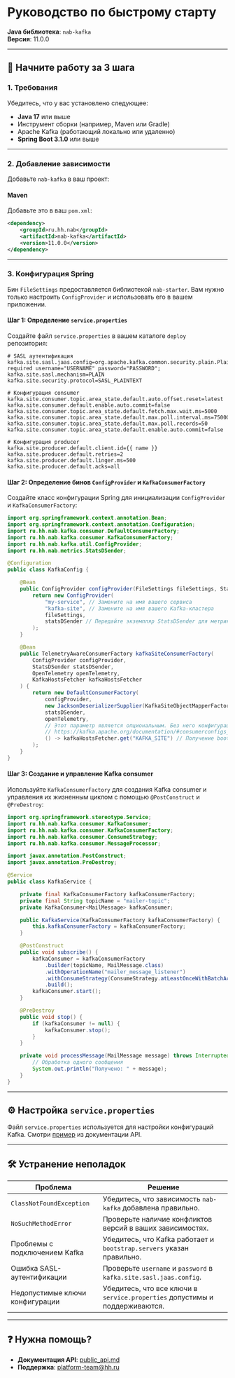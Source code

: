 # Руководство по быстрому старту
**Java библиотека**: `nab-kafka`  
**Версия**: 11.0.0

---

## 🚀 Начните работу за 3 шага

### 1. **Требования**
Убедитесь, что у вас установлено следующее:
- **Java 17** или выше
- Инструмент сборки (например, Maven или Gradle)
- Apache Kafka (работающий локально или удаленно)
- **Spring Boot 3.1.0** или выше

---

### 2. **Добавление зависимости**
Добавьте `nab-kafka` в ваш проект:

#### **Maven**
Добавьте это в ваш `pom.xml`:
```xml  
<dependency>  
    <groupId>ru.hh.nab</groupId>  
    <artifactId>nab-kafka</artifactId>  
    <version>11.0.0</version>  
</dependency>  
```   

---

### 3. **Конфигурация Spring**
Бин `FileSettings` предоставляется библиотекой `nab-starter`. Вам нужно только настроить `ConfigProvider` и использовать его в вашем приложении.

#### **Шаг 1: Определение `service.properties`**
Создайте файл `service.properties` в вашем каталоге `deploy` репозитория:

```properties  
# SASL аутентификация  
kafka.site.sasl.jaas.config=org.apache.kafka.common.security.plain.PlainLoginModule required username="USERNAME" password="PASSWORD";  
kafka.site.sasl.mechanism=PLAIN  
kafka.site.security.protocol=SASL_PLAINTEXT  

# Конфигурация consumer  
kafka.site.consumer.topic.area_state.default.auto.offset.reset=latest  
kafka.site.consumer.default.enable.auto.commit=false  
kafka.site.consumer.topic.area_state.default.fetch.max.wait.ms=5000  
kafka.site.consumer.topic.area_state.default.max.poll.interval.ms=75000  
kafka.site.consumer.topic.area_state.default.max.poll.records=50  
kafka.site.consumer.topic.area_state.default.enable.auto.commit=false  

# Конфигурация producer  
kafka.site.producer.default.client.id={{ name }}  
kafka.site.producer.default.retries=2  
kafka.site.producer.default.linger.ms=500  
kafka.site.producer.default.acks=all  
```  

#### **Шаг 2: Определение бинов `ConfigProvider` и `KafkaConsumerFactory`**
Создайте класс конфигурации Spring для инициализации `ConfigProvider` и `KafkaConsumerFactory`:

```java  
import org.springframework.context.annotation.Bean;  
import org.springframework.context.annotation.Configuration;  
import ru.hh.nab.kafka.consumer.DefaultConsumerFactory;  
import ru.hh.nab.kafka.consumer.KafkaConsumerFactory;  
import ru.hh.nab.kafka.util.ConfigProvider;  
import ru.hh.nab.metrics.StatsDSender;  

@Configuration  
public class KafkaConfig {  

    @Bean  
    public ConfigProvider configProvider(FileSettings fileSettings, StatsDSender statsDSender) {  
        return new ConfigProvider(  
            "my-service", // Замените на имя вашего сервиса  
            "kafka-site", // Замените на имя вашего Kafka-кластера  
            fileSettings,  
            statsDSender // Передайте экземпляр StatsDSender для метрик  
        );  
    }  

    @Bean  
    public TelemetryAwareConsumerFactory kafkaSiteConsumerFactory(  
        ConfigProvider configProvider,  
        StatsDSender statsDSender,
        OpenTelemetry openTelemetry,
        KafkaHostsFetcher kafkaHostsFetcher  
    ) {  
        return new DefaultConsumerFactory(  
            configProvider,  
            new JacksonDeserializerSupplier(KafkaSiteObjectMapperFactory.createObjectMapper()),  
            statsDSender,
            openTelemetry,
            // Этот параметр является опциональным. Без него конфигурация bootstrap.servers должна быть явно задана в service.properties.
            // https://kafka.apache.org/documentation/#consumerconfigs_bootstrap.servers
            () -> kafkaHostsFetcher.get("KAFKA_SITE") // Получение bootstrap-серверов из Consul  
        );  
    }  
}  
```  

#### **Шаг 3: Создание и управление Kafka consumer**
Используйте `KafkaConsumerFactory` для создания Kafka consumer и управления их жизненным циклом с помощью `@PostConstruct` и `@PreDestroy`:

```java  
import org.springframework.stereotype.Service;  
import ru.hh.nab.kafka.consumer.KafkaConsumer;  
import ru.hh.nab.kafka.consumer.KafkaConsumerFactory;  
import ru.hh.nab.kafka.consumer.ConsumeStrategy;  
import ru.hh.nab.kafka.consumer.MessageProcessor;  

import javax.annotation.PostConstruct;  
import javax.annotation.PreDestroy;  

@Service  
public class KafkaService {  

    private final KafkaConsumerFactory kafkaConsumerFactory;  
    private final String topicName = "mailer-topic";  
    private KafkaConsumer<MailMessage> kafkaConsumer;  

    public KafkaService(KafkaConsumerFactory kafkaConsumerFactory) {  
        this.kafkaConsumerFactory = kafkaConsumerFactory;  
    }  

    @PostConstruct  
    public void subscribe() {  
        kafkaConsumer = kafkaConsumerFactory  
            .builder(topicName, MailMessage.class)  
            .withOperationName("mailer_message_listener")  
            .withConsumeStrategy(ConsumeStrategy.atLeastOnceWithBatchAck(this::processMessage))  
            .build();  
        kafkaConsumer.start();  
    }  

    @PreDestroy  
    public void stop() {  
        if (kafkaConsumer != null) {  
            kafkaConsumer.stop();  
        }  
    }  

    private void processMessage(MailMessage message) throws InterruptedException {  
        // Обработка одного сообщения  
        System.out.println("Получено: " + message);  
    }  
}  
```  

---

## ⚙️ Настройка `service.properties`
Файл `service.properties` используется для настройки конфигураций Kafka. Смотри [пример](public_api.md#создание-configprovider) из документации API.

---

## 🛠️ Устранение неполадок
| Проблема                     | Решение                                                       |  
|-------------------------------|---------------------------------------------------------------|  
| `ClassNotFoundException`      | Убедитесь, что зависимость `nab-kafka` добавлена правильно.    |  
| `NoSuchMethodError`           | Проверьте наличие конфликтов версий в ваших зависимостях.      |  
| Проблемы с подключением Kafka | Убедитесь, что Kafka работает и `bootstrap.servers` указан правильно. |  
| Ошибка SASL-аутентификации    | Проверьте `username` и `password` в `kafka.site.sasl.jaas.config`. |  
| Недопустимые ключи конфигурации | Убедитесь, что все ключи в `service.properties` допустимы и поддерживаются. |  

---

## ❓ Нужна помощь?
- **Документация API**: [public_api.md](public_api.md)
- **Поддержка**: platform-team@hh.ru
